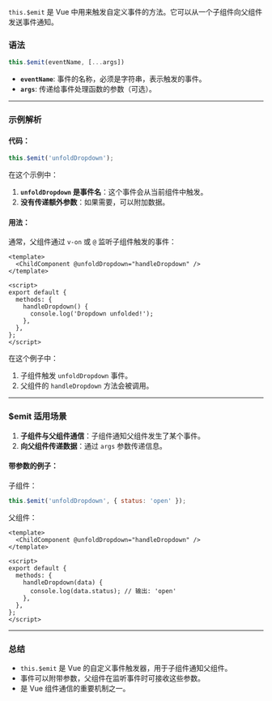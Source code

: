 `this.$emit` 是 Vue 中用来触发自定义事件的方法。它可以从一个子组件向父组件发送事件通知。

### 语法
```javascript
this.$emit(eventName, [...args])
```

- **`eventName`**: 事件的名称，必须是字符串，表示触发的事件。
- **`args`**: 传递给事件处理函数的参数（可选）。

---

### 示例解析

#### 代码：
```javascript
this.$emit('unfoldDropdown');
```

在这个示例中：
1. **`unfoldDropdown` 是事件名**：这个事件会从当前组件中触发。
2. **没有传递额外参数**：如果需要，可以附加数据。

#### 用法：
通常，父组件通过 `v-on` 或 `@` 监听子组件触发的事件：
```vue
<template>
  <ChildComponent @unfoldDropdown="handleDropdown" />
</template>

<script>
export default {
  methods: {
    handleDropdown() {
      console.log('Dropdown unfolded!');
    },
  },
};
</script>
```

在这个例子中：
1. 子组件触发 `unfoldDropdown` 事件。
2. 父组件的 `handleDropdown` 方法会被调用。

---

### $emit 适用场景
1. **子组件与父组件通信**：子组件通知父组件发生了某个事件。
2. **向父组件传递数据**：通过 `args` 参数传递信息。

#### 带参数的例子：
子组件：
```javascript
this.$emit('unfoldDropdown', { status: 'open' });
```

父组件：
```vue
<template>
  <ChildComponent @unfoldDropdown="handleDropdown" />
</template>

<script>
export default {
  methods: {
    handleDropdown(data) {
      console.log(data.status); // 输出: 'open'
    },
  },
};
</script>
```

---

### 总结
- `this.$emit` 是 Vue 的自定义事件触发器，用于子组件通知父组件。
- 事件可以附带参数，父组件在监听事件时可接收这些参数。
- 是 Vue 组件通信的重要机制之一。